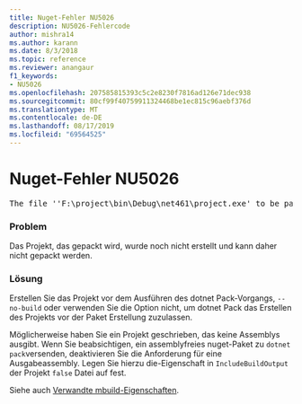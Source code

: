 ```yaml
---
title: Nuget-Fehler NU5026
description: NU5026-Fehlercode
author: mishra14
ms.author: karann
ms.date: 8/3/2018
ms.topic: reference
ms.reviewer: anangaur
f1_keywords:
- NU5026
ms.openlocfilehash: 207585815393c5c2e8230f7816ad126e71dec938
ms.sourcegitcommit: 80cf99f40759911324468be1ec815c96aebf376d
ms.translationtype: MT
ms.contentlocale: de-DE
ms.lasthandoff: 08/17/2019
ms.locfileid: "69564525"
---
```

# <a name="nuget-error-nu5026"></a>Nuget-Fehler NU5026
<pre>The file ''F:\project\bin\Debug\net461\project.exe' to be packed was not found on disk.</pre>

### <a name="issue"></a>Problem

Das Projekt, das gepackt wird, wurde noch nicht erstellt und kann daher nicht gepackt werden.


### <a name="solution"></a>Lösung

Erstellen Sie das Projekt vor dem Ausführen des dotnet Pack-Vorgangs, `--no-build` oder verwenden Sie die Option nicht, um dotnet Pack das Erstellen des Projekts vor der Paket Erstellung zuzulassen.

Möglicherweise haben Sie ein Projekt geschrieben, das keine Assemblys ausgibt. Wenn Sie beabsichtigen, ein assemblyfreies nuget-Paket zu `dotnet pack`versenden, deaktivieren Sie die Anforderung für eine Ausgabeassembly. Legen Sie hierzu die-Eigenschaft in `IncludeBuildOutput` der Projekt `false` Datei auf fest.

Siehe auch [Verwandte mbuild-Eigenschaften](../msbuild-targets.md#output-assemblies).

